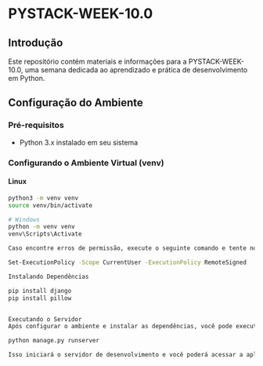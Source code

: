 # PYSTACK-WEEK-10.0

## Introdução
Este repositório contém materiais e informações para a PYSTACK-WEEK-10.0, uma semana dedicada ao aprendizado e prática de desenvolvimento em Python.

## Configuração do Ambiente

### Pré-requisitos
- Python 3.x instalado em seu sistema

### Configurando o Ambiente Virtual (venv)

#### Linux
```bash
python3 -m venv venv
source venv/bin/activate

# Windows
python -m venv venv
venv\Scripts\Activate

Caso encontre erros de permissão, execute o seguinte comando e tente novamente:

Set-ExecutionPolicy -Scope CurrentUser -ExecutionPolicy RemoteSigned

Instalando Dependências

pip install django
pip install pillow


Executando o Servidor
Após configurar o ambiente e instalar as dependências, você pode executar o servidor Django com o seguinte comando:

python manage.py runserver

Isso iniciará o servidor de desenvolvimento e você poderá acessar a aplicação em seu navegador usando o endereço fornecido no terminal.
